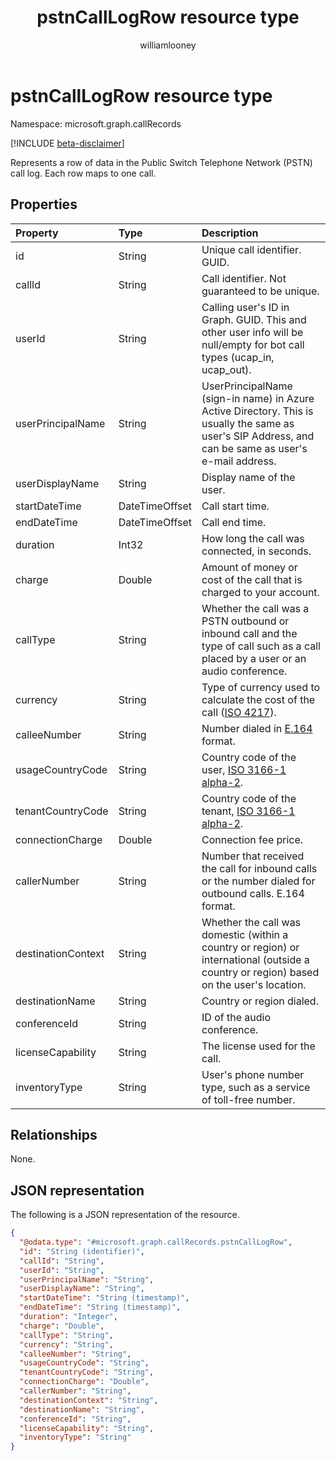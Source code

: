 ﻿---
title: "pstnCallLogRow resource type"
description: "Represents a row of data in the Public Switch Telephone Network (PSTN) call log."
author: "williamlooney"
localization_priority: Normal
ms.prod: "cloud-communications"
doc_type: "resourcePageType"
---

# pstnCallLogRow resource type

Namespace: microsoft.graph.callRecords

[!INCLUDE [beta-disclaimer](../../includes/beta-disclaimer.md)]

Represents a row of data in the Public Switch Telephone Network (PSTN) call log. Each row maps to one call.

## Properties

| Property           | Type           | Description                                                                                                                                           |
| :----------------- | :------------- | :---------------------------------------------------------------------------------------------------------------------------------------------------- |
| id                 | String         | Unique call identifier. GUID.                                                                                                                         |
| callId             | String         | Call identifier. Not guaranteed to be unique.                                                                                                         |
| userId             | String         | Calling user's ID in Graph. GUID. This and other user info will be null/empty for bot call types (ucap_in, ucap_out).                                 |
| userPrincipalName  | String         | UserPrincipalName (sign-in name) in Azure Active Directory. This is usually the same as user's SIP Address, and can be same as user's e-mail address. |
| userDisplayName    | String         | Display name of the user.                                                                                                                             |
| startDateTime      | DateTimeOffset | Call start time.                                                                                                                                      |
| endDateTime        | DateTimeOffset | Call end time.                                                                                                                                        |
| duration           | Int32          | How long the call was connected, in seconds.                                                                                                          |
| charge             | Double         | Amount of money or cost of the call that is charged to your account.                                                                                  |
| callType           | String         | Whether the call was a PSTN outbound or inbound call and the type of call such as a call placed by a user or an audio conference.                     |
| currency           | String         | Type of currency used to calculate the cost of the call ([ISO 4217](https://en.wikipedia.org/wiki/ISO_4217)).                                         |
| calleeNumber       | String         | Number dialed in [E.164](https://en.wikipedia.org/wiki/E.164) format.                                                                                 |
| usageCountryCode   | String         | Country code of the user, [ISO 3166-1 alpha-2](https://en.wikipedia.org/wiki/ISO_3166-1_alpha-2).                                                     |
| tenantCountryCode  | String         | Country code of the tenant, [ISO 3166-1 alpha-2](https://en.wikipedia.org/wiki/ISO_3166-1_alpha-2).                                                   |
| connectionCharge   | Double         | Connection fee price.                                                                                                                                 |
| callerNumber       | String         | Number that received the call for inbound calls or the number dialed for outbound calls. E.164 format.                                                |
| destinationContext | String         | Whether the call was domestic (within a country or region) or international (outside a country or region) based on the user's location.               |
| destinationName    | String         | Country or region dialed.                                                                                                                             |
| conferenceId       | String         | ID of the audio conference.                                                                                                                           |
| licenseCapability  | String         | The license used for the call.                                                                                                                        |
| inventoryType      | String         | User's phone number type, such as a service of toll-free number.                                                                                      |

## Relationships

None.

## JSON representation

The following is a JSON representation of the resource.

<!-- {
  "blockType": "ignored",
  "@odata.type": "microsoft.graph.callRecords.pstnCallLogRow",
  "baseType": "",
  "keyProperty": "id"
}
-->

```json
{
  "@odata.type": "#microsoft.graph.callRecords.pstnCallLogRow",
  "id": "String (identifier)",
  "callId": "String",
  "userId": "String",
  "userPrincipalName": "String",
  "userDisplayName": "String",
  "startDateTime": "String (timestamp)",
  "endDateTime": "String (timestamp)",
  "duration": "Integer",
  "charge": "Double",
  "callType": "String",
  "currency": "String",
  "calleeNumber": "String",
  "usageCountryCode": "String",
  "tenantCountryCode": "String",
  "connectionCharge": "Double",
  "callerNumber": "String",
  "destinationContext": "String",
  "destinationName": "String",
  "conferenceId": "String",
  "licenseCapability": "String",
  "inventoryType": "String"
}
```
